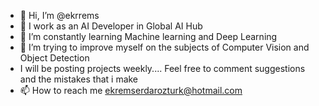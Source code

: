 - 👋 Hi, I’m @ekrrems
- 👀 I work as an AI Developer  in Global AI Hub
- 🌱 I’m constantly learning Machine learning and Deep Learning
- 💞️ I’m trying to improve myself on the subjects of Computer Vision and Object Detection
- I will be posting projects weekly.... Feel free to comment suggestions and the mistakes that i make
- 📫 How to reach me ekremserdarozturk@hotmail.com

<!---
ekrrems/ekrrems is a ✨ special ✨ repository because its `README.md` (this file) appears on your GitHub profile.
You can click the Preview link to take a look at your changes.
--->
